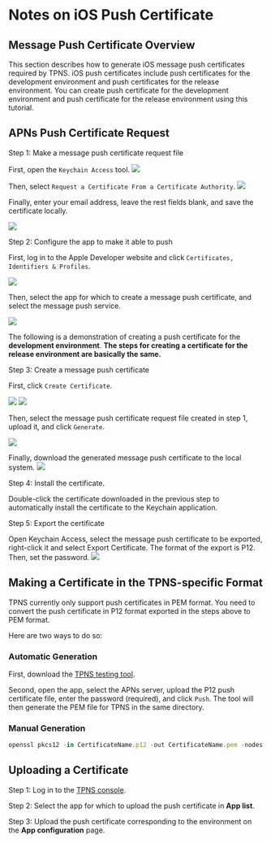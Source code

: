 ﻿# Notes on iOS Push Certificate


## Message Push Certificate Overview
This section describes how to generate iOS message push certificates required by TPNS.
iOS push certificates include push certificates for the development environment and push certificates for the release environment.
You can create push certificate for the development environment and push certificate for the release environment using this tutorial.



## APNs Push Certificate Request

Step 1: Make a message push certificate request file

First, open the ```Keychain Access``` tool.
![](/assets/iOSCert/1.jpg)



 Then, select ```Request a Certificate From a Certificate Authority```.
 ![](/assets/iOSCert/2.jpg)

Finally, enter your email address, leave the rest fields blank, and save the certificate locally.

![](/assets/iOSCert/3.jpg)

Step 2: Configure the app to make it able to push

First, log in to the Apple Developer website and click ```Certificates, Identifiers & Profiles```.

![](/assets/iOSCert/4.jpg)



Then, select the app for which to create a message push certificate, and select the message push service.

![](/assets/iOSCert/5.jpg)



The following is a demonstration of creating a push certificate for the **development environment**. **The steps for creating a certificate for the release environment are basically the same.**

Step 3: Create a message push certificate



First, click ```Create Certificate```.

 ![](/assets/iOSCert/6.jpg)
 ![](/assets/iOSCert/7.jpg)



Then, select the message push certificate request file created in step 1, upload it, and click ```Generate```.

![](/assets/iOSCert/8.jpg)



Finally, download the generated message push certificate to the local system.
![](/assets/iOSCert/9.jpg)



Step 4: Install the certificate.

Double-click the certificate downloaded in the previous step to automatically install the certificate to the Keychain application.



Step 5: Export the certificate



Open Keychain Access, select the message push certificate to be exported, right-click it and select Export Certificate. The format of the export is P12. Then, set the password.
![](/assets/iOSCert/10.jpg)



## Making a Certificate in the TPNS-specific Format

TPNS currently only support push certificates in PEM format. You need to convert the push certificate in P12 format exported in the steps above to PEM format.

Here are two ways to do so:

### Automatic Generation

First, download the [TPNS testing tool](http://xg.qq.com/pigeon_v2/resource/sdk/XGPushTool.zip).

Second, open the app, select the APNs server, upload the P12 push certificate file, enter the password (required), and click ```Push```. The tool will then generate the PEM file for TPNS in the same directory.



### Manual Generation

```javascript
openssl pkcs12 -in CertificateName.p12 -out CertificateName.pem -nodes
```


## Uploading a Certificate

Step 1: Log in to the [TPNS console](http://xg.qq.com).

Step 2: Select the app for which to upload the push certificate in **App list**.

Step 3: Upload the push certificate corresponding to the environment on the **App configuration** page.
